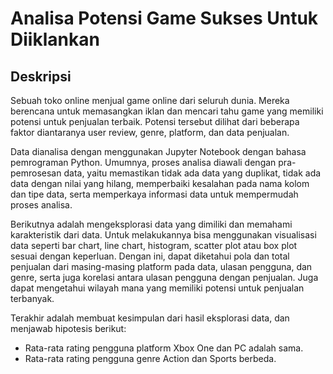 # Analisa Potensi Game Sukses Untuk Diiklankan

## Deskripsi
Sebuah toko online menjual game online dari seluruh dunia. Mereka berencana untuk memasangkan iklan dan mencari tahu game yang memiliki potensi untuk penjualan terbaik. Potensi tersebut dilihat dari beberapa faktor diantaranya user review, genre, platform, dan data penjualan. 

Data dianalisa dengan menggunakan Jupyter Notebook dengan bahasa pemrograman Python. Umumnya, proses analisa diawali dengan pra-pemrosesan data, yaitu memastikan tidak ada data yang duplikat, tidak ada data dengan nilai yang hilang, memperbaiki kesalahan pada nama kolom dan tipe data, serta memperkaya informasi data untuk mempermudah proses analisa. 

Berikutnya adalah mengeksplorasi data yang dimiliki dan memahami karakteristik dari data. Untuk melakukannya bisa menggunakan visualisasi data seperti bar chart, line chart, histogram, scatter plot atau box plot sesuai dengan keperluan. Dengan ini, dapat diketahui pola dan total penjualan dari masing-masing platform pada data, ulasan pengguna, dan genre, serta juga korelasi antara ulasan pengguna dengan penjualan. Juga dapat mengetahui wilayah mana yang memiliki potensi untuk penjualan terbanyak. 

Terakhir adalah membuat kesimpulan dari hasil eksplorasi data, dan menjawab hipotesis berikut: 
- Rata-rata rating pengguna platform Xbox One dan PC adalah sama. 
- Rata-rata rating pengguna genre Action dan Sports berbeda.